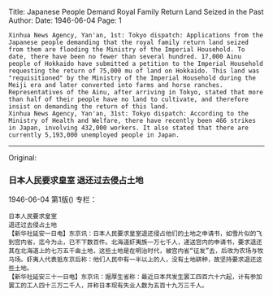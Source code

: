 Title: Japanese People Demand Royal Family Return Land Seized in the Past
Author:
Date: 1946-06-04
Page: 1

    Xinhua News Agency, Yan'an, 1st: Tokyo dispatch: Applications from the Japanese people demanding that the royal family return land seized from them are flooding the Ministry of the Imperial Household. To date, there have been no fewer than several hundred. 17,000 Ainu people of Hokkaido have submitted a petition to the Imperial Household requesting the return of 75,000 mu of land on Hokkaido. This land was "requisitioned" by the Ministry of the Imperial Household during the Meiji era and later converted into farms and horse ranches. Representatives of the Ainu, after arriving in Tokyo, stated that more than half of their people have no land to cultivate, and therefore insist on demanding the return of this land.
    Xinhua News Agency, Yan'an, 31st: Tokyo dispatch: According to the Ministry of Health and Welfare, there have recently been 466 strikes in Japan, involving 432,000 workers. It also stated that there are currently 5,193,000 unemployed people in Japan.



<hr /> 

Original: 


### 日本人民要求皇室  退还过去侵占土地

1946-06-04
第1版()
专栏：

    日本人民要求皇室
    退还过去侵占土地
    【新华社延安一日电】东京讯：日本人民要求皇室退还侵占他们的土地之申请书，如雪片似的飞到宫内省，迄今为止，已不下数百件。北海道虾夷族一万七千人，递送宫内的申请书，要求退还其在北海道上的七万五千亩土地，这些土地是在明治时代，被宫内省“征发”去，后改为农场与牧马场。虾夷人代表抵东京后称：他们人民中有一半以上的人，没有土地耕种，故坚持要求退还这些土地。
    【新华社延安三十一日电】东京讯：据厚生省称：最近日本共发生罢工四百六十六起，计有参加罢工的工人四十三万二千人，并称日本现有失业人数为五百十九万三千人。
